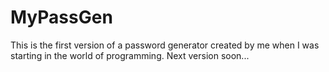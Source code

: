 # MyPassGen
This is the first version of a password generator created by me when I was starting in the world of programming. Next version soon...
